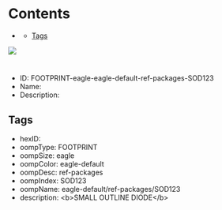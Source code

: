 



Contents
========

* [](#)
	* [Tags](#tags)
  
![][im]
# 

- ID: FOOTPRINT-eagle-eagle-default-ref-packages-SOD123
- Name: 
- Description: 

## Tags

- hexID: 
- oompType: FOOTPRINT
- oompSize: eagle
- oompColor: eagle-default
- oompDesc: ref-packages
- oompIndex: SOD123
- oompName: eagle-default/ref-packages/SOD123
- description: &lt;b&gt;SMALL OUTLINE DIODE&lt;/b&gt;



[im]: image.png
